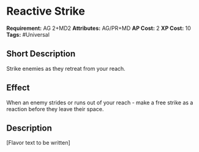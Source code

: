 # Reactive Strike

 **Requirement:** AG 2+MD2
 **Attributes:** AG/PR+MD
 **AP Cost:** 2
 **XP Cost:** 10
 **Tags:** #Universal

## Short Description
Strike enemies as they retreat from your reach.

## Effect
When an enemy strides or runs out of your reach - make a free strike as a reaction before they leave their space.

## Description
[Flavor text to be written]